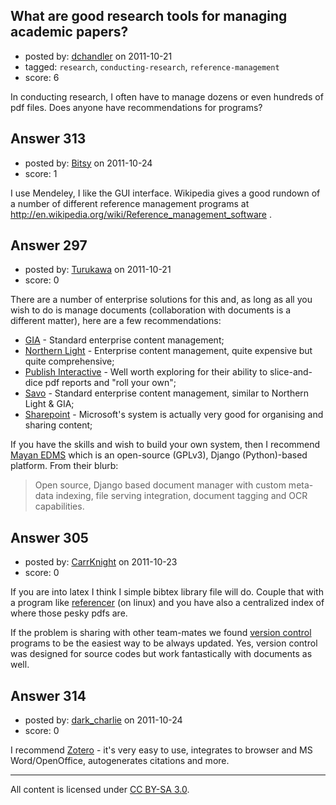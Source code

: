 ## What are good research tools for managing academic papers?

- posted by: [dchandler](https://stackexchange.com/users/-1/149-dchandler) on 2011-10-21
- tagged: `research`, `conducting-research`, `reference-management`
- score: 6

In conducting research, I often have to manage dozens or even hundreds of pdf files. Does anyone have recommendations for programs?


## Answer 313

- posted by: [Bitsy](https://stackexchange.com/users/-1/169-bitsy) on 2011-10-24
- score: 1

I use Mendeley, I like the GUI interface.  Wikipedia gives a good rundown of a number of different reference management programs at http://en.wikipedia.org/wiki/Reference_management_software .


## Answer 297

- posted by: [Turukawa](https://stackexchange.com/users/-1/48-turukawa) on 2011-10-21
- score: 0

<p>There are a number of enterprise solutions for this and, as long as all you wish to do is manage documents (collaboration with documents is a different matter), here are a few recommendations:</p>

<ul>
<li><a href="http://www.globalintelligence.com/" rel="nofollow">GIA</a> - Standard enterprise content management;</li>
<li><a href="http://northernlight.com/" rel="nofollow">Northern Light</a> - Enterprise content management, quite expensive but quite comprehensive;</li>
<li><a href="http://publishinteractive.com/" rel="nofollow">Publish Interactive</a> - Well worth exploring for their ability to slice-and-dice pdf reports and "roll your own";</li>
<li><a href="http://www.savogroup.com/" rel="nofollow">Savo</a> - Standard enterprise content management, similar to Northern Light &amp; GIA;</li>
<li><a href="http://sharepoint.microsoft.com/en-us/pages/default.aspx" rel="nofollow">Sharepoint</a> - Microsoft's system is actually very good for organising and sharing content;</li>
</ul>

<p>If you have the skills and wish to build your own system, then I recommend <a href="http://rosarior.github.com/mayan/" rel="nofollow">Mayan EDMS</a> which is an open-source (GPLv3), Django (Python)-based platform.  From their blurb:</p>

<blockquote>
  <p>Open source, Django based document manager with custom meta-data
  indexing, file serving integration, document tagging and OCR
  capabilities.</p>
</blockquote>



## Answer 305

- posted by: [CarrKnight](https://stackexchange.com/users/-1/50-carrknight) on 2011-10-23
- score: 0

<p>If you are into latex I think I simple bibtex library file will do. Couple that with a program like <a href="http://icculus.org/referencer/" rel="nofollow">referencer</a> (on linux) and you have also a centralized index of where those pesky pdfs are.</p>

<p>If the problem is sharing with other team-mates we found <a href="http://en.wikipedia.org/wiki/Revision_control" rel="nofollow">version control</a> programs to be the easiest way to be always updated. Yes, version control was designed for source codes but work fantastically with documents as well.</p>



## Answer 314

- posted by: [dark_charlie](https://stackexchange.com/users/-1/27-dark-charlie) on 2011-10-24
- score: 0

I recommend <a href="http://www.zotero.org/">Zotero</a> - it's very easy to use, integrates to browser and MS Word/OpenOffice, autogenerates citations and more.



---

All content is licensed under [CC BY-SA 3.0](https://creativecommons.org/licenses/by-sa/3.0/).
